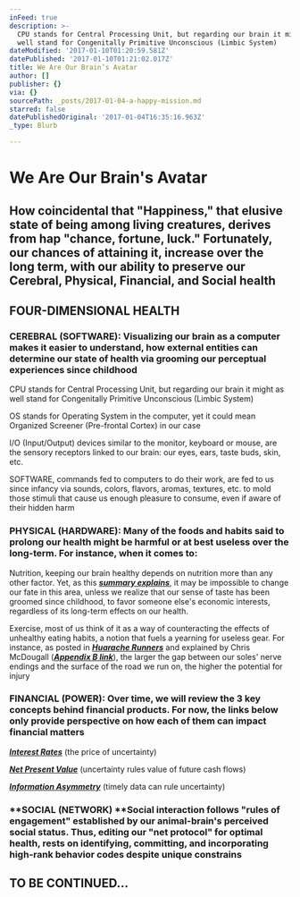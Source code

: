 ```yaml
---
inFeed: true
description: >-
  CPU stands for Central Processing Unit, but regarding our brain it might as
  well stand for Congenitally Primitive Unconscious (Limbic System)
dateModified: '2017-01-10T01:20:59.581Z'
datePublished: '2017-01-10T01:21:02.017Z'
title: We Are Our Brain’s Avatar
author: []
publisher: {}
via: {}
sourcePath: _posts/2017-01-04-a-happy-mission.md
starred: false
datePublishedOriginal: '2017-01-04T16:35:16.963Z'
_type: Blurb

---
```

# **We Are Our Brain's Avatar**

## How coincidental that "Happiness," that elusive state of being among living creatures, derives from hap "chance, fortune, luck." Fortunately, our chances of attaining it, increase over the long term, with our ability to preserve our Cerebral, Physical, Financial, and Social health

## FOUR-DIMENSIONAL HEALTH

### **CEREBRAL (SOFTWARE):** Visualizing our brain as a computer makes it easier to understand, how external entities can determine our state of health via grooming our perceptual experiences since childhood

CPU stands for Central Processing Unit, but regarding our brain it might as well stand for Congenitally Primitive Unconscious (Limbic System)

OS stands for Operating System in the computer, yet it could mean Organized Screener (Pre-frontal Cortex) in our case

I/O (Input/Output) devices similar to the monitor, keyboard or mouse, are the sensory receptors linked to our brain: our eyes, ears, taste buds, skin, etc.

SOFTWARE, commands fed to computers to do their work, are fed to us since infancy via sounds, colors, flavors, aromas, textures, etc. to mold those stimuli that cause us enough pleasure to consume, even if aware of their hidden harm

### **PHYSICAL (HARDWARE):** Many of the foods and habits said to prolong our health might be harmful or at best useless over the long-term. For instance, when it comes to:

Nutrition, keeping our brain healthy depends on nutrition more than any other factor. Yet, as this _**[summary explains][0]**_, it may be impossible to change our fate in this area, unless we realize that our sense of taste has been groomed since childhood, to favor someone else's economic interests, regardless of its long-term effects on our health.

Exercise, most of us think of it as a way of counteracting the effects of unhealthy eating habits, a notion that fuels a yearning for useless gear. For instance, as posted in _**[Huarache Runners][1]**_ and explained by Chris McDougall (_**[Appendix B link][0]**_), the larger the gap between our soles' nerve endings and the surface of the road we run on, the higher the potential for injury

### **FINANCIAL (POWER):** Over time, we will review the 3 key concepts behind financial products. For now, the links below only provide perspective on how each of them can impact financial matters

_**[Interest Rates][2]**_ (the price of uncertainty)

_**[Net Present Value][3]**_ (uncertainty rules value of future cash flows)

_**[Information Asymmetry][4]**_ (timely data can rule uncertainty)

### **SOCIAL (NETWORK) **Social interaction follows "rules of engagement" established by our animal-brain's perceived social status. Thus, editing our "net protocol" for optimal health, rests on identifying, committing, and incorporating high-rank behavior codes despite unique constrains

## TO BE CONTINUED...

[0]: http://www.infoasy.com/2016/07/hack-matrix_29.html
[1]: https://www.strava.com/clubs/huarache-runners
[2]: http://sequoian.com/wp-content/uploads/2015/12/The_Fixed-Income_Mother_of_All_Bubbles_E.pdf
[3]: http://sequoian.com/wp-content/uploads/2016/10/The-Discount-Rate-Pyramid-Scheme-2.0.pdf
[4]: http://sequoian.com/wp-content/uploads/2015/12/INCLUSIVE_CAPITALISM_SPRINGS_FROM_INFOR.pdf